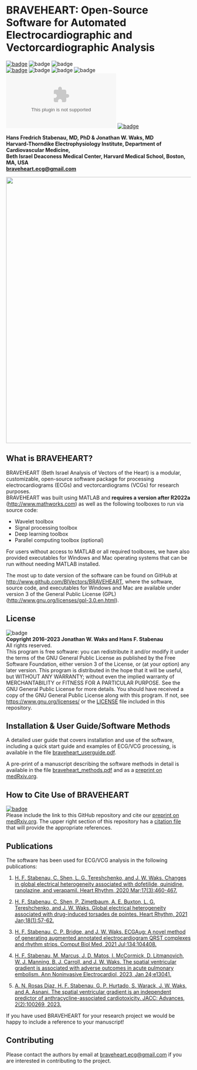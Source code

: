 # BRAVEHEART: Open-Source Software for Automated Electrocardiographic and Vectorcardiographic Analysis  
[![badge](https://badgen.net/badge/MATLAB/R2022a/?color=green)](https://www.mathworks.com/products/matlab.html) ![badge](https://badgen.net/badge/License/GPL-3.0/?color=red) 
![badge](https://github.com/BIVectors/BRAVEHEART/actions/workflows/testing.yml/badge.svg)  
 [![badge](https://img.shields.io/github/v/release/BIVectors/BRAVEHEART?label=Latest%20Release)](https://github.com/BIVectors/BRAVEHEART/releases) ![badge](https://img.shields.io/github/repo-size/BIVectors/BRAVEHEART?label=Repo%20Size) ![badge](https://img.shields.io/github/directory-file-count/BIVectors/BRAVEHEART?label=File%20Count) ![badge](https://img.shields.io/github/languages/code-size/BIVectors/BRAVEHEART?label=Code%20Size)  [![badge](https://badgen.net/badge/icon/Windows%20.exe?icon=windows&label)](https://github.com/BIVectors/BRAVEHEART/releases) [![badge](https://badgen.net/badge/icon/Mac%20.app?icon=apple&label)](https://github.com/BIVectors/BRAVEHEART/releases)

**Hans Fredrich Stabenau, MD, PhD & Jonathan W. Waks, MD  
Harvard-Thorndike Electrophysiology Institute, Department of Cardiovascular Medicine,  
Beth Israel Deaconess Medical Center, Harvard Medical School, Boston, MA, USA  
braveheart.ecg@gmail.com**
<p align="center">
<img src="https://user-images.githubusercontent.com/31230011/233160703-f79d52f0-4600-40dc-86df-76f667adb6fe.PNG" width="777" height="726">
</p>

## What is BRAVEHEART?
BRAVEHEART (Beth Israel Analysis of Vectors of the Heart) is a modular, customizable, open-source software package for processing electrocardiograms (ECGs) and vectorcardiograms (VCGs) for research purposes.  
BRAVEHEART was built using MATLAB and **requires a version after R2022a** (http://www.mathworks.com) as well as the following toolboxes to run via source code:
* Wavelet toolbox
* Signal processing toolbox
* Deep learning toolbox
* Parallel computing toolbox (optional)

For users without access to MATLAB or all required toolboxes, we have also provided executables for Windows and Mac operating systems that can be run without needing MATLAB installed.

The most up to date version of the software can be found on GitHub at http://www.github.com/BIVectors/BRAVEHEART, where the software, source code, and executables for Windows and Mac are available under version 3 of the General Public License (GPL) (http://www.gnu.org/licenses/gpl-3.0.en.html).

## License
![badge](https://badgen.net/badge/License/GPL-3.0/?color=red)  
**Copyright 2016-2023 Jonathan W. Waks and Hans F. Stabenau**  
All rights reserved.  
This program is free software: you can redistribute it and/or modify it under the terms of the GNU General Public License as published by the Free Software Foundation, either version 3 of the License, or (at your option) any later version.  This program is distributed in the hope that it will be useful, but WITHOUT ANY WARRANTY; without even the implied warranty of MERCHANTABILITY or FITNESS FOR A PARTICULAR PURPOSE. See the GNU General Public License for more details.  You should have received a copy of the GNU General Public License along with this program. If not, see https://www.gnu.org/licenses/ or the [LICENSE](https://github.com/BIVectors/BRAVEHEART/blob/main/LICENSE) file included in this repository.

## Installation & User Guide/Software Methods
A detailed user guide that covers installation and use of the software, including a quick start guide and examples of ECG/VCG processing, is available in the file [braveheart_userguide.pdf](https://github.com/BIVectors/BRAVEHEART/blob/main/braveheart_userguide.pdf).  

A pre-print of a manuscript describing the software methods in detail is available in the file [braveheart_methods.pdf](https://github.com/BIVectors/BRAVEHEART/blob/main/braveheart_methods.pdf) and as a [preprint on medRxiv.org](https://doi.org/10.1101/2023.05.17.23290060).

## How to Cite Use of BRAVEHEART
[![badge](https://badgen.net/badge/medRxiv/2023.05.17.23290060/0E4C92)](https://doi.org/10.1101/2023.05.17.23290060)  
Please include the link to this GitHub repository and cite our [preprint on medRxiv.org](https://doi.org/10.1101/2023.05.17.23290060).  The upper right section of this repository has a [citation file](https://github.com/BIVectors/BRAVEHEART/blob/main/CITATION.cff) that will provide the appropriate references.

## Publications
The software has been used for ECG/VCG analysis in the following publications:  
1. [H. F. Stabenau, C. Shen, L. G. Tereshchenko, and J. W. Waks. Changes in global electrical heterogeneity associated with dofetilide, quinidine, ranolazine, and verapamil. Heart Rhythm, 2020 Mar;17(3):460-467.](https://www.heartrhythmjournal.com/article/S1547-5271(19)30850-1/fulltext)

2. [H. F. Stabenau, C. Shen, P. Zimetbaum, A. E. Buxton, L. G. Tereshchenko, and J. W. Waks. Global electrical heterogeneity associated with drug-induced torsades de pointes. Heart Rhythm, 2021 Jan;18(1):57-62.](https://www.heartrhythmjournal.com/article/S1547-5271(20)30754-2/fulltext)

3. [H. F. Stabenau, C. P. Bridge, and J. W. Waks. ECGAug: A novel method of generating augmented annotated electrocardiogram QRST complexes and rhythm strips. Comput Biol Med, 2021 Jul;134:104408.](https://www.sciencedirect.com/science/article/abs/pii/S001048252100202X)

4. [H. F. Stabenau, M. Marcus, J. D. Matos, I. McCormick, D. Litmanovich, W. J. Manning, B. J. Carroll, and J. W. Waks. The spatial ventricular gradient is associated with adverse outcomes in acute pulmonary embolism. Ann Noninvasive Electrocardiol, 2023, Jan 24;e13041.](https://onlinelibrary.wiley.com/doi/10.1111/anec.13041)

5. [A. N. Rosas Diaz, H. F. Stabenau, G. P. Hurtado, S. Warack, J. W. Waks, and A. Asnani. The spatial ventricular gradient is an independent predictor of anthracycline-associated cardiotoxicity. JACC: Advances, 2(2):100269, 2023.](https://www.jacc.org/doi/10.1016/j.jacadv.2023.100269)

If you have used BRAVEHEART for your research project we would be happy to include a reference to your manuscript!

## Contributing
Please contact the authors by email at braveheart.ecg@gmail.com if you are interested in contributing to the project.

